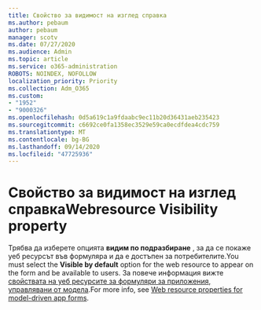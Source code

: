 ```yaml
---
title: Свойство за видимост на изглед справка
ms.author: pebaum
author: pebaum
manager: scotv
ms.date: 07/27/2020
ms.audience: Admin
ms.topic: article
ms.service: o365-administration
ROBOTS: NOINDEX, NOFOLLOW
localization_priority: Priority
ms.collection: Adm_O365
ms.custom:
- "1952"
- "9000326"
ms.openlocfilehash: 0d5a619c1a9fdaabc9ec11b20d36431aeb235423
ms.sourcegitcommit: c6692ce0fa1358ec3529e59ca0ecdfdea4cdc759
ms.translationtype: MT
ms.contentlocale: bg-BG
ms.lasthandoff: 09/14/2020
ms.locfileid: "47725936"
---
```

# <a name="webresource-visibility-property"></a><span data-ttu-id="4b5a4-102">Свойство за видимост на изглед справка</span><span class="sxs-lookup"><span data-stu-id="4b5a4-102">Webresource Visibility property</span></span>

<span data-ttu-id="4b5a4-103">Трябва да изберете опцията **видим по подразбиране** , за да се покаже уеб ресурсът във формуляра и да е достъпен за потребителите.</span><span class="sxs-lookup"><span data-stu-id="4b5a4-103">You must select the **Visible by default** option for the web resource to appear on the form and be available to users.</span></span> <span data-ttu-id="4b5a4-104">За повече информация вижте [свойствата на уеб ресурсите за формуляри за приложения, управлявани от модела](https://docs.microsoft.com/powerapps/maker/model-driven-apps/web-resource-properties-legacy).</span><span class="sxs-lookup"><span data-stu-id="4b5a4-104">For more info, see [Web resource properties for model-driven app forms](https://docs.microsoft.com/powerapps/maker/model-driven-apps/web-resource-properties-legacy).</span></span>